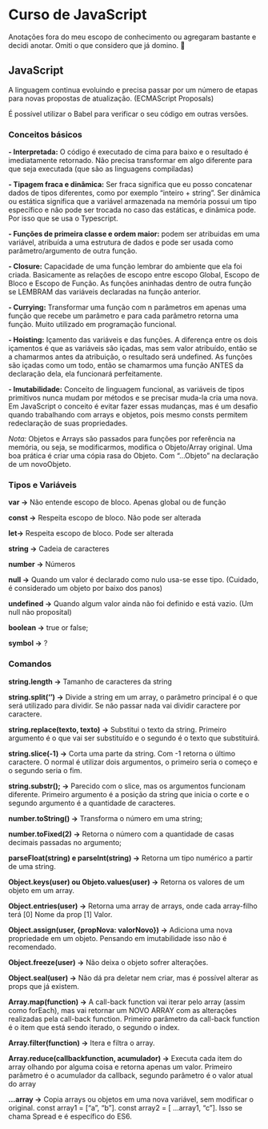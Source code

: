 # Curso de JavaScript

Anotações fora do meu escopo de conhecimento ou agregaram bastante e decidi anotar. Omiti o que considero que já domino. 📖

## JavaScript

A linguagem continua evoluindo e precisa passar por um número de etapas para novas propostas de atualização. (ECMAScript Proposals)

É possível utilizar o Babel para verificar o seu código em outras versões.

### Conceitos básicos

**- Interpretada:** O código é executado de cima para baixo e o resultado é imediatamente retornado. Não precisa transformar em algo diferente para que seja executada (que são as linguagens compiladas)

**- Tipagem fraca e dinâmica:** Ser fraca significa que eu posso concatenar dados de tipos diferentes, como por exemplo “inteiro + string”. Ser dinâmica ou estática significa que a variável armazenada na memória possui um tipo específico e não pode ser trocada no caso das estáticas, e dinâmica pode. Por isso que se usa o Typescript.

**- Funções de primeira classe e ordem maior:** podem ser atribuidas em uma variável, atribuída a uma estrutura de dados e pode ser usada como parâmetro/argumento de outra função. 

**- Closure:** Capacidade de uma função lembrar do ambiente que ela foi criada. Basicamente as relações de escopo entre escopo Global, Escopo de Bloco e Escopo de Função. As funções aninhadas dentro de outra função se LEMBRAM das variáveis declaradas na função anterior. 

**- Currying:** Transformar uma função com n parâmetros em apenas uma função que recebe um parâmetro e para cada parâmetro retorna uma função. Muito utilizado em programação funcional.

**- Hoisting:** Içamento das variáveis e das funções. A diferença entre os dois içamentos é que as variáveis são içadas, mas sem valor atribuído, então se a chamarmos antes da atribuição, o resultado será undefined. As funções são içadas como um todo, então se chamarmos uma função ANTES da declaração dela, ela funcionará perfeitamente.

**- Imutabilidade:** Conceito de linguagem funcional, as variáveis de tipos primitivos nunca mudam por métodos e se precisar muda-la cria uma nova. Em JavaScript o conceito é evitar fazer essas mudanças, mas é um desafio quando trabalhando com arrays e objetos, pois mesmo consts permitem redeclaração de suas propriedades.

*Nota:* Objetos e Arrays são passados para funções por referência na memória, ou seja, se modificarmos, modifica o Objeto/Array original. Uma boa prática é criar uma cópia rasa do Objeto. Com “...Objeto” na declaração de um novoObjeto.

### Tipos e Variáveis

**var ->** Não entende escopo de bloco. Apenas global ou de função

**const ->** Respeita escopo de bloco. Não pode ser alterada

**let->** Respeita escopo de bloco. Pode ser alterada

**string ->** Cadeia de caracteres

**number ->** Números

**null ->** Quando um valor é declarado como nulo usa-se esse tipo. (Cuidado, é considerado um objeto por baixo dos panos)

**undefined ->** Quando algum valor ainda não foi definido e está vazio. (Um null não proposital)

**boolean ->** true or false;

**symbol ->** ?

### Comandos

**string.length ->** Tamanho de caracteres da string

**string.split(‘’) ->** Divide a string em um array, o parâmetro principal é o que será utilizado para dividir. Se não passar nada vai dividir caractere por caractere.

**string.replace(texto, texto) ->** Substitui o texto da string. Primeiro argumento é o que vai ser substituído e o segundo é o texto que substituirá.

**string.slice(-1) ->** Corta uma parte da string. Com -1 retorna o último caractere. O normal é utilizar dois argumentos, o primeiro seria o começo e o segundo seria o fim.

**string.substr(); ->** Parecido com o slice, mas os argumentos funcionam diferente. Primeiro argumento é a posição da string que inicia o corte e o segundo argumento é a quantidade de caracteres.

**number.toString() ->** Transforma o número em uma string;

**number.toFixed(2) ->** Retorna o número com a quantidade de casas decimais passadas no argumento;

**parseFloat(string) e parseInt(string) ->** Retorna um tipo numérico a partir de uma string.

**Object.keys(user) ou Objeto.values(user) ->** Retorna os valores de um objeto em um array.

**Object.entries(user) ->** Retorna uma array de arrays, onde cada array-filho terá [0] Nome da prop [1] Valor.

**Object.assign(user, {propNova: valorNovo}) ->** Adiciona uma nova propriedade em um objeto. Pensando em imutabilidade isso não é recomendado.

**Object.freeze(user) ->** Não deixa o objeto sofrer alterações.

**Object.seal(user) ->** Não dá pra deletar nem criar, mas é possível alterar as props que já existem.

**Array.map(function) ->** A call-back function vai iterar pelo array (assim como forEach), mas vai retornar um NOVO ARRAY com as alterações realizadas pela call-back function. Primeiro parâmetro da call-back function é o item que está sendo iterado, o segundo o index.

**Array.filter(function) ->** Itera e filtra o array.

**Array.reduce(callbackfunction, acumulador) ->** Executa cada item do array olhando por alguma coisa e retorna apenas um valor. Primeiro parâmetro é o acumulador da callback, segundo parâmetro é o valor atual do array

**...array ->** Copia arrays ou objetos em uma nova variável, sem modificar o original. const array1 = [“a”, “b”]. const array2 = [ ...array1, “c”]. Isso se chama Spread e é específico do ES6.
